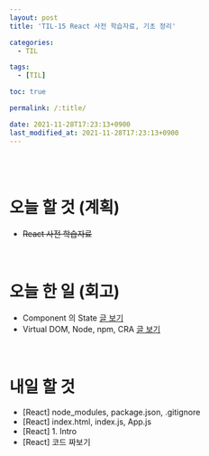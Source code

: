 ```yaml
---
layout: post
title: 'TIL-15 React 사전 학습자료, 기초 정리'

categories:
  - TIL

tags:
  - [TIL]

toc: true

permalink: /:title/

date: 2021-11-28T17:23:13+0900
last_modified_at: 2021-11-28T17:23:13+0900
---
```


<br>
<br>

# 오늘 할 것 (계획)

- ~~React 사전 학습자료~~

<br>

# 오늘 한 일 (회고)

- Component 의 State [글 보기](../react-03)
- Virtual DOM, Node, npm, CRA [글 보기](../react-04)

<br>

# 내일 할 것

- [React] node_modules, package.json, .gitignore
- [React] index.html, index.js, App.js
- [React] 1. Intro
- [React] 코드 짜보기
